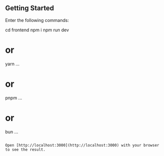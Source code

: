 ## Getting Started
Enter the following commands: 

cd frontend
npm i
npm run dev

# or
yarn ...
# or
pnpm ...
# or
bun ...
```

Open [http://localhost:3000](http://localhost:3000) with your browser to see the result.
